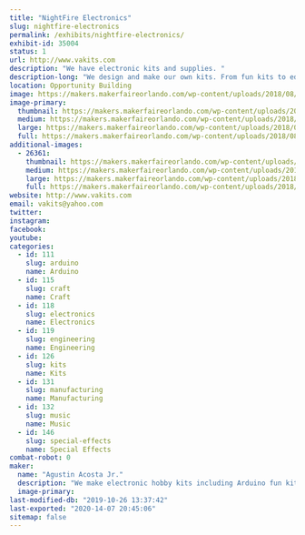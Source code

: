 ```yaml
---
title: "NightFire Electronics"
slug: nightfire-electronics
permalink: /exhibits/nightfire-electronics/
exhibit-id: 35004
status: 1
url: http://www.vakits.com
description: "We have electronic kits and supplies. "
description-long: "We design and make our own kits. From fun kits to educational kits to industrial kits. We are a family business located in Ocala, FL."
location: Opportunity Building
image: https://makers.makerfaireorlando.com/wp-content/uploads/2018/08/IMG_E5725-1024x548.jpg
image-primary:
  thumbnail: https://makers.makerfaireorlando.com/wp-content/uploads/2018/08/IMG_E5725-150x150.jpg
  medium: https://makers.makerfaireorlando.com/wp-content/uploads/2018/08/IMG_E5725-300x161.jpg
  large: https://makers.makerfaireorlando.com/wp-content/uploads/2018/08/IMG_E5725-1024x548.jpg
  full: https://makers.makerfaireorlando.com/wp-content/uploads/2018/08/IMG_E5725.jpg
additional-images:
  - 26361:
    thumbnail: https://makers.makerfaireorlando.com/wp-content/uploads/2018/08/IMG_E57144-150x150.jpg
    medium: https://makers.makerfaireorlando.com/wp-content/uploads/2018/08/IMG_E57144-300x300.jpg
    large: https://makers.makerfaireorlando.com/wp-content/uploads/2018/08/IMG_E57144-1024x1022.jpg
    full: https://makers.makerfaireorlando.com/wp-content/uploads/2018/08/IMG_E57144.jpg
website: http://www.vakits.com
email: vakits@yahoo.com
twitter: 
instagram: 
facebook: 
youtube: 
categories:
  - id: 111
    slug: arduino
    name: Arduino
  - id: 115
    slug: craft
    name: Craft
  - id: 118
    slug: electronics
    name: Electronics
  - id: 119
    slug: engineering
    name: Engineering
  - id: 126
    slug: kits
    name: Kits
  - id: 131
    slug: manufacturing
    name: Manufacturing
  - id: 132
    slug: music
    name: Music
  - id: 146
    slug: special-effects
    name: Special Effects
combat-robot: 0
maker:
  name: "Agustin Acosta Jr."
  description: "We make electronic hobby kits including Arduino fun kits."
  image-primary: 
last-modified-db: "2019-10-26 13:37:42"
last-exported: "2020-14-07 20:45:06"
sitemap: false
---
```

